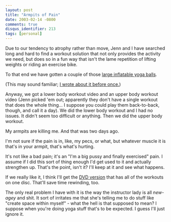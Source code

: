 ```yaml
---
layout: post
title: "Armpits of Pain"
date: 2003-02-14 -0800
comments: true
disqus_identifier: 213
tags: [personal]
---
```

Due to our tendency to atrophy rather than move, Jenn and I have
searched long and hard to find a workout solution that not only provides
the activity we need, but does so in a fun way that isn't the lame
repetition of lifting weights or riding an exercise bike.

 To that end we have gotten a couple of those [large inflatable yoga
balls](http://www.gaiam.com/retail/category.asp?catalog%5Fname=gai&category%5Fname=l2%5FBalanceBall).

 (This may sound familiar; [I wrote about it before
once.](/archive/2003/01/14/memory-leak.aspx))

 Anyway, we got a lower body workout video and an upper body workout
video (Jenn picked 'em out; apparently they don't have a single workout
that does the whole thing... I suppose you could play them back-to-back,
though, and call it a day). We did the lower body workout and I had no
issues. It didn't seem too difficult or anything. Then we did the upper
body workout.

 My armpits are killing me. And that was two days ago.

 I'm not sure if the pain is in, like, my pecs, or what, but whatever
muscle it is that's in your armpit, that's what's hurting.

 It's not like a bad pain; it's an "I'm a big pussy and finally
exercised" pain. I assume if I did this sort of thing enough I'd get
used to it and actually strengthen up. That's the point, isn't it? I'll
keep at it and see what happens.

 If we really like it, I think I'll get the [DVD
version](http://www.gaiam.com/retail/product.asp?catalog%5Fname=gai&category%5Fname=l2%5FBalanceBall&product%5Fid=91%2D0196)
that has all of the workouts on one disc. That'll save time rewinding,
too.

 The only real problem I have with it is the way the instructor lady is
all *new-agey* and shit. It sort of irritates me that she's telling me
to do stuff like "create space within myself" - what the hell is that
supposed to mean? I suppose when you're doing yoga stuff that's to be
expected. I guess I'll just ignore it.
